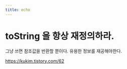 ```yaml
---
title: echo
---
```

# toString 을 항상 재정의하라.

그냥 쓰면 참조값을 반환할 뿐이다.
유용한 정보를 재공해야한다.

https://kukim.tistory.com/62